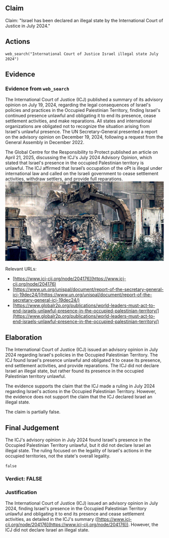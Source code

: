## Claim
Claim: "Israel has been declared an illegal state by the International Court of Justice in July 2024."

## Actions
```
web_search("International Court of Justice Israel illegal state July 2024")
```

## Evidence
### Evidence from `web_search`
The International Court of Justice (ICJ) published a summary of its advisory opinion on July 19, 2024, regarding the legal consequences of Israel's policies and practices in the Occupied Palestinian Territory, finding Israel's continued presence unlawful and obligating it to end its presence, cease settlement activities, and make reparations. All states and international organizations are obligated not to recognize the situation arising from Israel's unlawful presence. The UN Secretary-General presented a report on the advisory opinion on December 19, 2024, following a request from the General Assembly in December 2022.

The Global Centre for the Responsibility to Protect published an article on April 21, 2025, discussing the ICJ's July 2024 Advisory Opinion, which stated that Israel's presence in the occupied Palestinian territory is unlawful. The ICJ affirmed that Israel’s occupation of the oPt is illegal under international law and called on the Israeli government to cease settlement activities, withdraw settlers, and provide full reparations. ![image 756](media/2025-07-18_21-40-1752874842-948189.jpg)

Relevant URLs:
*   [https://www.icj-cij.org/node/204176](https://www.icj-cij.org/node/204176)
*   [https://www.un.org/unispal/document/report-of-the-secretary-general-icj-19dec24/](https://www.un.org/unispal/document/report-of-the-secretary-general-icj-19dec24/)
*   [https://www.globalr2p.org/publications/world-leaders-must-act-to-end-israels-unlawful-presence-in-the-occupied-palestinian-territory/](https://www.globalr2p.org/publications/world-leaders-must-act-to-end-israels-unlawful-presence-in-the-occupied-palestinian-territory/)


## Elaboration
The International Court of Justice (ICJ) issued an advisory opinion in July 2024 regarding Israel's policies in the Occupied Palestinian Territory. The ICJ found Israel's presence unlawful and obligated it to cease its presence, end settlement activities, and provide reparations. The ICJ did not declare Israel an illegal state, but rather found its presence in the occupied Palestinian territory unlawful.

The evidence supports the claim that the ICJ made a ruling in July 2024 regarding Israel's actions in the Occupied Palestinian Territory. However, the evidence does not support the claim that the ICJ declared Israel an illegal state.

The claim is partially false.


## Final Judgement
The ICJ's advisory opinion in July 2024 found Israel's presence in the Occupied Palestinian Territory unlawful, but it did not declare Israel an illegal state. The ruling focused on the legality of Israel's actions in the occupied territories, not the state's overall legality.

`false`

### Verdict: FALSE

### Justification
The International Court of Justice (ICJ) issued an advisory opinion in July 2024, finding Israel's presence in the Occupied Palestinian Territory unlawful and obligating it to end its presence and cease settlement activities, as detailed in the ICJ's summary ([https://www.icj-cij.org/node/204176](https://www.icj-cij.org/node/204176)). However, the ICJ did not declare Israel an illegal state.
